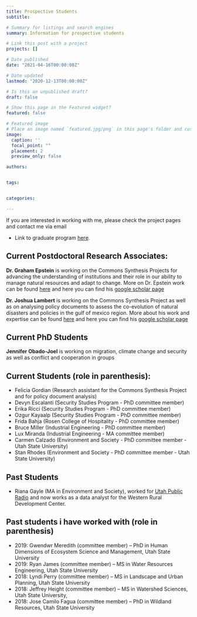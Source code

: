 ```yaml
---
title: Prospective Students
subtitle:

# Summary for listings and search engines
summary: Information for prospective students

# Link this post with a project
projects: []

# Date published
date: "2021-04-16T00:00:00Z"

# Date updated
lastmod: "2020-12-13T00:00:00Z"

# Is this an unpublished draft?
draft: false

# Show this page in the Featured widget?
featured: false

# Featured image
# Place an image named `featured.jpg/png` in this page's folder and customize its options here.
image:
  caption: ''
  focal_point: ""
  placement: 2
  preview_only: false

authors:


tags:


categories:

---
```

If you are interested in working with me, please check the project pages and contact me via email 

* Link to graduate program [here](https://sciences.ucf.edu/politics/graduate/).


## Current Postdoctoral Research Associates:
**Dr. Graham Epstein** is working on the Commons Synthesis Projects for advancing the understanding of institutions and their role in our ability to manage natural resources and adapt to change.
More on Dr. Epstein work can be found [here](https://sciences.ucf.edu/politics/person/graham-epstein/) and here you can find his [google scholar page](https://scholar.google.com/citations?user=S4JEmxgAAAAJ&hl=en)

**Dr. Joshua Lambert** is working on the Commons Synthesis Project as well as on analysing policy documents to assess the co-evolution of natural disasters and policies in the gulf of mexico region.
More about his work and expertise can be found [here](https://jelambert.com) and here you can find his [google scholar page](https://scholar.google.com/citations?user=3sQSen4AAAAJ&hl=en)

## Current PhD Students
**Jennifer Obado-Joel** is working on migration, climate change and security as well as conflict and cooperation in groups 

## Current Students (role in parenthesis):
- Felicia Gordian (Research assistant for the Commons Synthesis Project and for policy document analysis)
- Devyn Escalanti (Security Studies Program - PhD committee member)
- Erika Ricci (Security Studies Program - PhD committee member)
- Ozgur Kayaalp (Security Studies Program - PhD committee member)
- Frida Bahja (Rosen College of Hospitality - PhD committee member)
- Bruce Miller (Industrial Engineering - PhD committee member)
- Lux Miranda (Industrial Engineering - MA committee member)
- Carmen Calzado (Environment and Society - PhD committee member - Utah State University)
- Stan Rhodes (Environment and Society - PhD committee member - Utah State University)

## Past Students
- Riana Gayle (MA in Environment and Society), worked for [Utah Public Radio](https://www.upr.org/term/riana-gayle#stream/0) and now works as a data analyst for the Western Rural Development Center.

## Past students i have worked with (role in parenthesis)
- 2019: Gwendwr Meredith (committee member) – PhD in Human Dimensions of Ecosystem Science and Management, Utah State University
- 2019: Ryan James (committee member) – MS in Water Resources Engineering, Utah State University
- 2018: Lyndi Perry (committee member) – MS in Landscape and Urban Planning, Utah State University
- 2018: Jeffrey Height (committee member) – MS in Watershed Sciences, Utah State University, 
- 2018: Jose Camilo Fagua (committee member) – PhD in Wildland Resources, Utah State University




